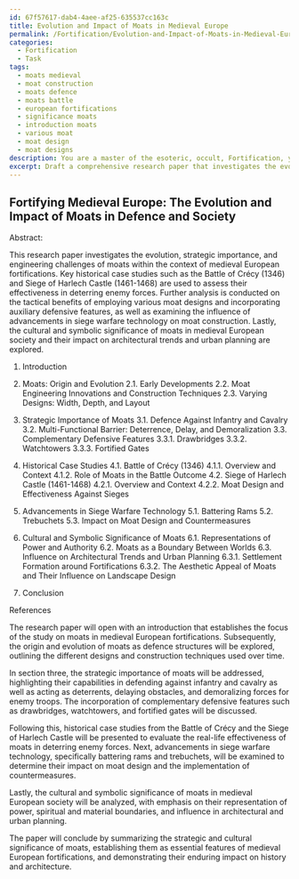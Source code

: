 ```yaml
---
id: 67f57617-dab4-4aee-af25-635537cc163c
title: Evolution and Impact of Moats in Medieval Europe
permalink: /Fortification/Evolution-and-Impact-of-Moats-in-Medieval-Europe/
categories:
  - Fortification
  - Task
tags:
  - moats medieval
  - moat construction
  - moats defence
  - moats battle
  - european fortifications
  - significance moats
  - introduction moats
  - various moat
  - moat design
  - moat designs
description: You are a master of the esoteric, occult, Fortification, you complete tasks to the absolute best of your ability, no matter if you think you were not trained to do the task specifically, you will attempt to do it anyways, since you have performed the tasks you are given with great mastery, accuracy, and deep understanding of what is requested. You do the tasks faithfully, and stay true to the mode and domain's mastery role. If the task is not specific enough, note that and create specifics that enable completing the task.
excerpt: Draft a comprehensive research paper that investigates the evolution, strategic importance, and engineering challenges of moats in the context of medieval European fortifications. Delve into historical case studies such as the Battle of Crecy (1346) and Siege of Harlech Castle (1461-1468) to assess their effectiveness in deterring enemy forces, and analyze the tactical benefits of incorporating varying moat designs, including different widths, depths, and auxiliary defensive features (e.g., drawbridges, watchtowers, and fortified gates). Additionally, discuss the role of advancements in siege warfare technology of the time, such as battering rams and trebuchets, in the development of moat designs and countermeasures. Finally, explore the cultural and symbolic significance of moats in medieval European society and their influence on the architectural trends and urban planning of surrounding settlements.
---
```


## Fortifying Medieval Europe: The Evolution and Impact of Moats in Defence and Society

Abstract:

This research paper investigates the evolution, strategic importance, and engineering challenges of moats within the context of medieval European fortifications. Key historical case studies such as the Battle of Crécy (1346) and Siege of Harlech Castle (1461-1468) are used to assess their effectiveness in deterring enemy forces. Further analysis is conducted on the tactical benefits of employing various moat designs and incorporating auxiliary defensive features, as well as examining the influence of advancements in siege warfare technology on moat construction. Lastly, the cultural and symbolic significance of moats in medieval European society and their impact on architectural trends and urban planning are explored.

1. Introduction

2. Moats: Origin and Evolution
   2.1. Early Developments
   2.2. Moat Engineering Innovations and Construction Techniques
   2.3. Varying Designs: Width, Depth, and Layout

3. Strategic Importance of Moats
   3.1. Defence Against Infantry and Cavalry
   3.2. Multi-Functional Barrier: Deterrence, Delay, and Demoralization
   3.3. Complementary Defensive Features
      3.3.1. Drawbridges
      3.3.2. Watchtowers
      3.3.3. Fortified Gates

4. Historical Case Studies
   4.1. Battle of Crécy (1346)
      4.1.1. Overview and Context
      4.1.2. Role of Moats in the Battle Outcome
   4.2. Siege of Harlech Castle (1461-1468)
      4.2.1. Overview and Context
      4.2.2. Moat Design and Effectiveness Against Sieges

5. Advancements in Siege Warfare Technology
   5.1. Battering Rams
   5.2. Trebuchets
   5.3. Impact on Moat Design and Countermeasures

6. Cultural and Symbolic Significance of Moats
   6.1. Representations of Power and Authority
   6.2. Moats as a Boundary Between Worlds
   6.3. Influence on Architectural Trends and Urban Planning
      6.3.1. Settlement Formation around Fortifications
      6.3.2. The Aesthetic Appeal of Moats and Their Influence on Landscape Design

7. Conclusion

References

The research paper will open with an introduction that establishes the focus of the study on moats in medieval European fortifications. Subsequently, the origin and evolution of moats as defence structures will be explored, outlining the different designs and construction techniques used over time.

In section three, the strategic importance of moats will be addressed, highlighting their capabilities in defending against infantry and cavalry as well as acting as deterrents, delaying obstacles, and demoralizing forces for enemy troops. The incorporation of complementary defensive features such as drawbridges, watchtowers, and fortified gates will be discussed.

Following this, historical case studies from the Battle of Crécy and the Siege of Harlech Castle will be presented to evaluate the real-life effectiveness of moats in deterring enemy forces. Next, advancements in siege warfare technology, specifically battering rams and trebuchets, will be examined to determine their impact on moat design and the implementation of countermeasures.

Lastly, the cultural and symbolic significance of moats in medieval European society will be analyzed, with emphasis on their representation of power, spiritual and material boundaries, and influence in architectural and urban planning.

The paper will conclude by summarizing the strategic and cultural significance of moats, establishing them as essential features of medieval European fortifications, and demonstrating their enduring impact on history and architecture.
